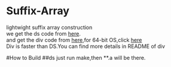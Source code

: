 Suffix-Array
============

lightwight suffix array construction  
we get the ds code from [here](http://math.cmu.edu/~lleung/project/Alfy_1.5/ExternSrc).  
and get the div code from [here](https://code.google.com/p/libdivsufsort/downloads/list?q=label:Featured),for 64-bit OS,click [here](https://code.google.com/p/libdivsufsort/issues/detail?id=1)  
Div is faster than DS.You can find more details in README of div

#How to Build 
##ds
just run make,then **.a will be there.

